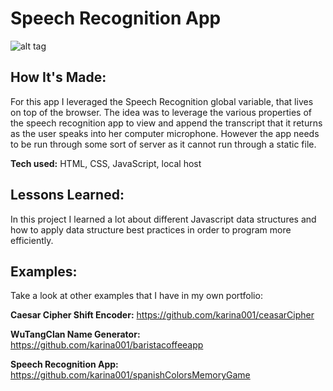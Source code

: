 # Speech Recognition App

![alt tag](https://github.com/karina001/speechRecognitionApp/blob/master/Screen%20Shot%202018-03-16%20at%2011.35.04%20PM.png)

## How It's Made:
For this app I leveraged the Speech Recognition global variable, that lives on top of the browser. The idea was to leverage the various properties of the speech recognition app to view and append the transcript that it returns as the user speaks into her computer microphone. However the app needs to be run through some sort of server as it cannot run through a static file. 

**Tech used:** HTML, CSS, JavaScript, local host

## Lessons Learned:
In this project I learned a lot about different Javascript data structures and how to apply data structure best practices in order to program more efficiently.

## Examples:
Take a look at other examples that I have in my own portfolio:

**Caesar Cipher Shift Encoder:** https://github.com/karina001/ceasarCipher

**WuTangClan Name Generator:** https://github.com/karina001/baristacoffeeapp

**Speech Recognition App:** https://github.com/karina001/spanishColorsMemoryGame
